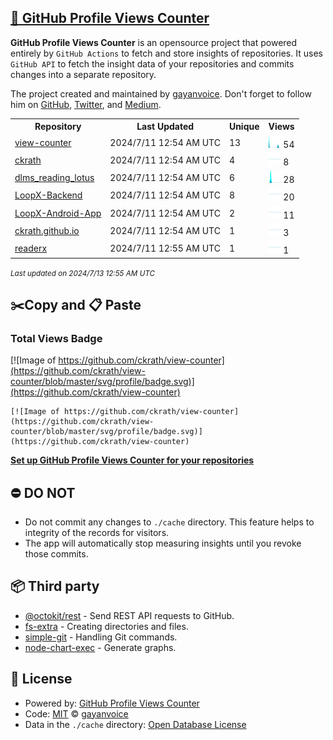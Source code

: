 ## [🚀 GitHub Profile Views Counter](https://github.com/gayanvoice/github-profile-views-counter)
**GitHub Profile Views Counter** is an opensource project that powered entirely by  `GitHub Actions` to fetch and store insights of repositories.
It uses `GitHub API` to fetch the insight data of your repositories and commits changes into a separate repository.

The project created and maintained by [gayanvoice](https://github.com/gayanvoice). Don't forget to follow him on [GitHub](https://github.com/gayanvoice), [Twitter](https://twitter.com/gayanvoice), and [Medium](https://gayanvoice.medium.com/).

<table>
	<tr>
		<th>
			Repository
		</th>
		<th>
			Last Updated
		</th>
		<th>
			Unique
		</th>
		<th>
			Views
		</th>
	</tr>
	<tr>
		<td>
			<a href="https://github.com/ckrath/view-counter/tree/master/readme/418262112/year.md">
				view-counter
			</a>
		</td>
		<td>
			2024/7/11 12:54 AM UTC
		</td>
		<td>
			13
		</td>
		<td>
			<img alt="Response time graph" src="https://github.com/ckrath/view-counter/raw/master/graph/418262112/small/year.png" height="20"> 54
		</td>
	</tr>
	<tr>
		<td>
			<a href="https://github.com/ckrath/view-counter/tree/master/readme/370225041/year.md">
				ckrath
			</a>
		</td>
		<td>
			2024/7/11 12:54 AM UTC
		</td>
		<td>
			4
		</td>
		<td>
			<img alt="Response time graph" src="https://github.com/ckrath/view-counter/raw/master/graph/370225041/small/year.png" height="20"> 8
		</td>
	</tr>
	<tr>
		<td>
			<a href="https://github.com/ckrath/view-counter/tree/master/readme/355712061/year.md">
				dlms_reading_lotus
			</a>
		</td>
		<td>
			2024/7/11 12:54 AM UTC
		</td>
		<td>
			6
		</td>
		<td>
			<img alt="Response time graph" src="https://github.com/ckrath/view-counter/raw/master/graph/355712061/small/year.png" height="20"> 28
		</td>
	</tr>
	<tr>
		<td>
			<a href="https://github.com/ckrath/view-counter/tree/master/readme/386867214/year.md">
				LoopX-Backend
			</a>
		</td>
		<td>
			2024/7/11 12:54 AM UTC
		</td>
		<td>
			8
		</td>
		<td>
			<img alt="Response time graph" src="https://github.com/ckrath/view-counter/raw/master/graph/386867214/small/year.png" height="20"> 20
		</td>
	</tr>
	<tr>
		<td>
			<a href="https://github.com/ckrath/view-counter/tree/master/readme/374697595/year.md">
				LoopX-Android-App
			</a>
		</td>
		<td>
			2024/7/11 12:54 AM UTC
		</td>
		<td>
			2
		</td>
		<td>
			<img alt="Response time graph" src="https://github.com/ckrath/view-counter/raw/master/graph/374697595/small/year.png" height="20"> 11
		</td>
	</tr>
	<tr>
		<td>
			<a href="https://github.com/ckrath/view-counter/tree/master/readme/370225247/year.md">
				ckrath.github.io
			</a>
		</td>
		<td>
			2024/7/11 12:54 AM UTC
		</td>
		<td>
			1
		</td>
		<td>
			<img alt="Response time graph" src="https://github.com/ckrath/view-counter/raw/master/graph/370225247/small/year.png" height="20"> 3
		</td>
	</tr>
	<tr>
		<td>
			<a href="https://github.com/ckrath/view-counter/tree/master/readme/267530346/year.md">
				readerx
			</a>
		</td>
		<td>
			2024/7/11 12:55 AM UTC
		</td>
		<td>
			1
		</td>
		<td>
			<img alt="Response time graph" src="https://github.com/ckrath/view-counter/raw/master/graph/267530346/small/year.png" height="20"> 1
		</td>
	</tr>
</table>

<small><i>Last updated on 2024/7/13 12:55 AM UTC</i></small>

## ✂️Copy and 📋 Paste
### Total Views Badge
[![Image of https://github.com/ckrath/view-counter](https://github.com/ckrath/view-counter/blob/master/svg/profile/badge.svg)](https://github.com/ckrath/view-counter)

```readme
[![Image of https://github.com/ckrath/view-counter](https://github.com/ckrath/view-counter/blob/master/svg/profile/badge.svg)](https://github.com/ckrath/view-counter)
```
[**Set up GitHub Profile Views Counter for your repositories**](https://github.com/gayanvoice/github-profile-views-counter)
## ⛔ DO NOT
- Do not commit any changes to `./cache` directory. This feature helps to integrity of the records for visitors.
- The app will automatically stop measuring insights until you revoke those commits.
## 📦 Third party

- [@octokit/rest](https://www.npmjs.com/package/@octokit/rest) - Send REST API requests to GitHub.
- [fs-extra](https://www.npmjs.com/package/fs-extra) - Creating directories and files.
- [simple-git](https://www.npmjs.com/package/simple-git) - Handling Git commands.
- [node-chart-exec](https://www.npmjs.com/package/node-chart-exec) - Generate graphs.
## 📄 License
- Powered by: [GitHub Profile Views Counter](https://github.com/gayanvoice/github-profile-views-counter)
- Code: [MIT](./LICENSE) © [gayanvoice](https://github.com/gayanvoice)
- Data in the `./cache` directory: [Open Database License](https://opendatacommons.org/licenses/odbl/1-0/)